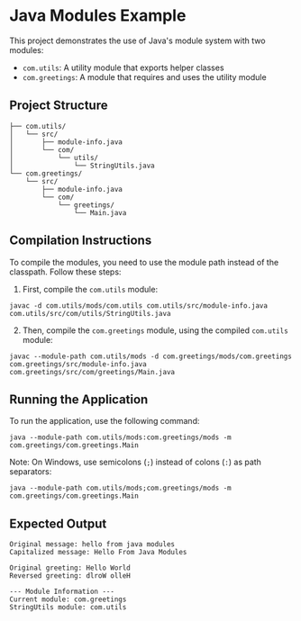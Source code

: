 # Java Modules Example

This project demonstrates the use of Java's module system with two modules:
- `com.utils`: A utility module that exports helper classes
- `com.greetings`: A module that requires and uses the utility module

## Project Structure

```
├── com.utils/
│   └── src/
│       ├── module-info.java
│       └── com/
│           └── utils/
│               └── StringUtils.java
└── com.greetings/
    └── src/
        ├── module-info.java
        └── com/
            └── greetings/
                └── Main.java
```

## Compilation Instructions

To compile the modules, you need to use the module path instead of the classpath. Follow these steps:

1. First, compile the `com.utils` module:

```
javac -d com.utils/mods/com.utils com.utils/src/module-info.java com.utils/src/com/utils/StringUtils.java
```

2. Then, compile the `com.greetings` module, using the compiled `com.utils` module:

```
javac --module-path com.utils/mods -d com.greetings/mods/com.greetings com.greetings/src/module-info.java com.greetings/src/com/greetings/Main.java
```

## Running the Application

To run the application, use the following command:

```
java --module-path com.utils/mods:com.greetings/mods -m com.greetings/com.greetings.Main
```

Note: On Windows, use semicolons (`;`) instead of colons (`:`) as path separators:

```
java --module-path com.utils/mods;com.greetings/mods -m com.greetings/com.greetings.Main
```

## Expected Output

```
Original message: hello from java modules
Capitalized message: Hello From Java Modules

Original greeting: Hello World
Reversed greeting: dlroW olleH

--- Module Information ---
Current module: com.greetings
StringUtils module: com.utils
```
